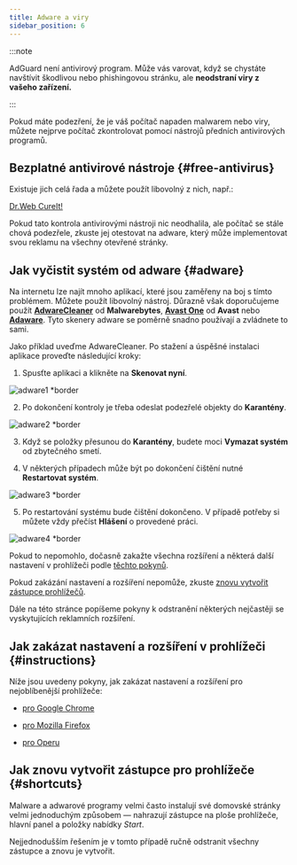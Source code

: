 ```yaml
---
title: Adware a viry
sidebar_position: 6
---
```


:::note

AdGuard není antivirový program. Může vás varovat, když se chystáte navštívit škodlivou nebo phishingovou stránku, ale **neodstraní viry z vašeho zařízení.**

:::

Pokud máte podezření, že je váš počítač napaden malwarem nebo viry, můžete nejprve počítač zkontrolovat pomocí nástrojů předních antivirových programů.

## Bezplatné antivirové nástroje {#free-antivirus}

Existuje jich celá řada a můžete použít libovolný z nich, např.:

[Dr.Web CureIt!](http://www.freedrweb.com/cureit/?lng=en)

Pokud tato kontrola antivirovými nástroji nic neodhalila, ale počítač se stále chová podezřele, zkuste jej otestovat na adware, který může implementovat svou reklamu na všechny otevřené stránky.

## Jak vyčistit systém od adware {#adware}

Na internetu lze najít mnoho aplikací, které jsou zaměřeny na boj s tímto problémem. Můžete použít libovolný nástroj. Důrazně však doporučujeme použít **[AdwareCleaner](https://www.malwarebytes.com/adwcleaner)** od **Malwarebytes**, **[Avast One](https://www.avast.com/c-adware-removal-tool)** od **Avast** nebo **[Adaware](https://www.adaware.com)**. Tyto skenery adware se poměrně snadno používají a zvládnete to sami.

Jako příklad uveďme AdwareCleaner. Po stažení a úspěšné instalaci aplikace proveďte následující kroky:

1) Spusťte aplikaci a klikněte na **Skenovat nyní**.

![adware1 *border](https://cdn.adtidy.org/content/Kb/ad_blocker/guides/adware1.png)

2) Po dokončení kontroly je třeba odeslat podezřelé objekty do **Karantény**.

![adware2 *border](https://cdn.adtidy.org/content/Kb/ad_blocker/guides/adware2.png)

3) Když se položky přesunou do **Karantény**, budete moci **Vymazat systém** od zbytečného smetí.

4) V některých případech může být po dokončení čištění nutné **Restartovat systém**.

![adware3 *border](https://cdn.adtidy.org/content/Kb/ad_blocker/guides/adware3.png)

5) Po restartování systému bude čištění dokončeno. V případě potřeby si můžete vždy přečíst **Hlášení** o provedené práci.

![adware4 *border](https://cdn.adtidy.org/content/Kb/ad_blocker/guides/adware4.png)

Pokud to nepomohlo, dočasně zakažte všechna rozšíření a některá další nastavení v prohlížeči podle [těchto pokynů](#instructions).

Pokud zakázání nastavení a rozšíření nepomůže, zkuste [znovu vytvořit zástupce prohlížečů](#shortcuts).

Dále na této stránce popíšeme pokyny k odstranění některých nejčastěji se vyskytujících reklamních rozšíření.

## Jak zakázat nastavení a rozšíření v prohlížeči {#instructions}

Níže jsou uvedeny pokyny, jak zakázat nastavení a rozšíření pro nejoblíbenější prohlížeče:

* [pro Google Chrome](https://support.google.com/chrome/answer/187443?hl=en)

* [pro Mozilla Firefox](https://support.mozilla.org/en-US/kb/disable-or-remove-add-ons)

* [pro Operu](https://help.opera.com/en/latest/customization/#extensions)

## Jak znovu vytvořit zástupce pro prohlížeče {#shortcuts}

Malware a adwarové programy velmi často instalují své domovské stránky velmi jednoduchým způsobem — nahrazují zástupce na ploše prohlížeče, hlavní panel a položky nabídky *Start*.

Nejjednodušším řešením je v tomto případě ručně odstranit všechny zástupce a znovu je vytvořit.
